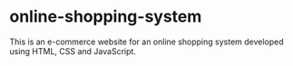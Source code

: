 # online-shopping-system
This is an e-commerce website for an online shopping system developed using HTML, CSS and JavaScript.

